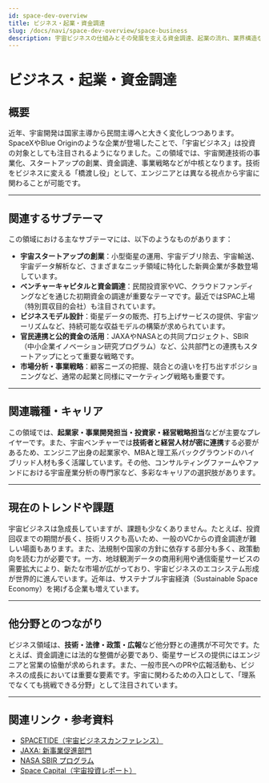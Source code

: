 ```yaml
---
id: space-dev-overview
title: ビジネス・起業・資金調達
slug: /docs/navi/space-dev-overview/space-business
description: 宇宙ビジネスの仕組みとその発展を支える資金調達、起業の流れ、業界構造などを解説。
---
```


# ビジネス・起業・資金調達

## 概要  

近年、宇宙開発は国家主導から民間主導へと大きく変化しつつあります。SpaceXやBlue Originのような企業が登場したことで、「宇宙ビジネス」は投資の対象としても注目されるようになりました。この領域では、宇宙関連技術の事業化、スタートアップの創業、資金調達、事業戦略などが中核となります。技術をビジネスに変える「橋渡し役」として、エンジニアとは異なる視点から宇宙に関わることが可能です。

---

## 関連するサブテーマ  

この領域における主なサブテーマには、以下のようなものがあります：

- **宇宙スタートアップの創業**：小型衛星の運用、宇宙デブリ除去、宇宙輸送、宇宙データ解析など、さまざまなニッチ領域に特化した新興企業が多数登場しています。
- **ベンチャーキャピタルと資金調達**：民間投資家やVC、クラウドファンディングなどを通じた初期資金の調達が重要なテーマです。最近ではSPAC上場（特別買収目的会社）も注目されています。
- **ビジネスモデル設計**：衛星データの販売、打ち上げサービスの提供、宇宙ツーリズムなど、持続可能な収益モデルの構築が求められています。
- **官民連携と公的資金の活用**：JAXAやNASAとの共同プロジェクト、SBIR（中小企業イノベーション研究プログラム）など、公共部門との連携もスタートアップにとって重要な戦略です。
- **市場分析・事業戦略**：顧客ニーズの把握、競合との違いを打ち出すポジショニングなど、通常の起業と同様にマーケティング戦略も重要です。

---

## 関連職種・キャリア  

この領域では、**起業家・事業開発担当・投資家・経営戦略担当**などが主要なプレイヤーです。また、宇宙ベンチャーでは**技術者と経営人材が密に連携**する必要があるため、エンジニア出身の起業家や、MBAと理工系バックグラウンドのハイブリッド人材も多く活躍しています。その他、コンサルティングファームやファンドにおける宇宙産業分析の専門家など、多彩なキャリアの選択肢があります。

---

## 現在のトレンドや課題  

宇宙ビジネスは急成長していますが、課題も少なくありません。たとえば、投資回収までの期間が長く、技術リスクも高いため、一般のVCからの資金調達が難しい場面もあります。また、法規制や国家の方針に依存する部分も多く、政策動向を読む力が必要です。一方、地球観測データの商用利用や通信衛星サービスの需要拡大により、新たな市場が広がっており、宇宙ビジネスのエコシステム形成が世界的に進んでいます。近年は、サステナブル宇宙経済（Sustainable Space Economy）を掲げる企業も増えています。

---

## 他分野とのつながり  

ビジネス領域は、**技術・法律・政策・広報**など他分野との連携が不可欠です。たとえば、資金調達には法的な整備が必要であり、衛星サービスの提供にはエンジニアと営業の協働が求められます。また、一般市民へのPRや広報活動も、ビジネスの成長においては重要な要素です。宇宙に関わるための入口として、「理系でなくても挑戦できる分野」として注目されています。

---

## 関連リンク・参考資料  

- [SPACETIDE（宇宙ビジネスカンファレンス）](https://spacetide.jp/)
- [JAXA: 新事業促進部門](https://www.jaxa.jp/about/organization/ssd/index_j.html)
- [NASA SBIR プログラム](https://sbir.gsfc.nasa.gov/)
- [Space Capital（宇宙投資レポート）](https://www.spacecapital.com/)
